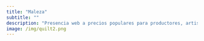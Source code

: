 ```yaml
---
title: "Maleza"
subtitle: "" 
description: "Presencia web a precios populares para productores, artistas, cooperativas y organizaciones sociales."
image: /img/quilt2.png
---
```


